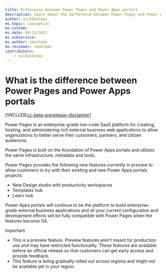 ```yaml
---
title: Difference between Power Pages and Power Apps portals
description: Learn about the difference between Power Pages and Power Apps portals
author: nickdoelman
ms.topic: conceptual
ms.custom: 
ms.date: 04/15/2022
ms.subservice:
ms.author: ndoelman
ms.reviewer: ndoelman
contributors:
    - nickdoelman
---
```


# What is the difference between Power Pages and Power Apps portals

[!INCLUDE[cc-beta-prerelease-disclaimer](includes/cc-beta-prerelease-disclaimer.md)]

Power Pages is an enterprise-grade low-code SaaS platform for creating, hosting, and administering rich external business web applications to allow organizations to better serve their customers, partners, and citizen audiences.

Power Pages is built on the foundation of Power Apps portals and utilizes the same infrastructure, metadata and tools.

Power Pages provides the following new features currently in preview to allow customers to try with their existing and new Power Apps portals projects:

- New Design studio with productivity workspaces
- Templates hub
- Learn hub

Power Apps portals will continue to be the platform to build enterprise-grade external business applications and all your current configuration and development efforts will be fully compatible with Power Pages when the features become GA.

> [!IMPORTANT]
> - This is a preview feature. Preview features aren’t meant for production use and may have restricted functionality. These features are available before an official release so that customers can get early access and provide feedback.
> - This feature is being gradually rolled out across regions and might not be available yet in your region.


